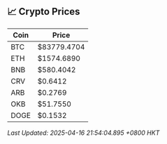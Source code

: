 ## 📈 Crypto Prices

| Coin | Price |
| ---- | ----- |
| BTC | $83779.4704 |
| ETH | $1574.6890 |
| BNB | $580.4042 |
| CRV | $0.6412 |
| ARB | $0.2769 |
| OKB | $51.7550 |
| DOGE | $0.1532 |

_Last Updated: 2025-04-16 21:54:04.895 +0800 HKT_